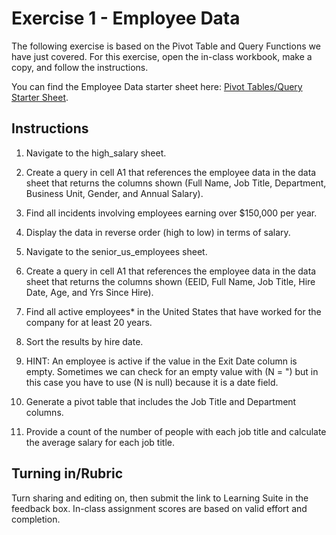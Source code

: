 # Exercise 1 - Employee Data

The following exercise is based on the Pivot Table and Query Functions we have just covered. For this exercise, open the in-class workbook, make a copy, and follow the instructions.

You can find the Employee Data starter sheet here: [Pivot Tables/Query Starter Sheet](https://docs.google.com/spreadsheets/d/19msUPf9DYVBAMNnoIhYO6RMpdSlKobbJM3Ul7W-qiCU/edit?usp=sharing).

## Instructions
1. Navigate to the high_salary sheet.
2. Create a query in cell A1 that references the employee data in the data sheet that returns the columns shown (Full Name, Job Title, Department, Business Unit, Gender, and Annual Salary).
3. Find all incidents involving employees earning over $150,000 per year.
4. Display the data in reverse order (high to low) in terms of salary.

5. Navigate to the senior_us_employees sheet.
6. Create a query in cell A1 that references the employee data in the data sheet that returns the columns shown (EEID, Full Name, Job Title, Hire Date, Age, and Yrs Since Hire).
7. Find all active employees* in the United States that have worked for the company for at least 20 years.
8. Sort the results by hire date.

9. HINT: An employee is active if the value in the Exit Date column is empty. Sometimes we can check for an empty value with (N = ") but in this case you have to use (N is null) because it is a date field.

10. Generate a pivot table that includes the Job Title and Department columns.
11. Provide a count of the number of people with each job title and calculate the average salary for each job title.

## Turning in/Rubric
Turn sharing and editing on, then submit the link to Learning Suite in the feedback box. In-class assignment scores are based on valid effort and completion.
